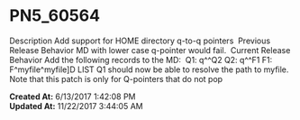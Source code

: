 # PN5_60564

Description Add support for HOME directory q-to-q pointers  Previous Release Behavior MD with lower case q-pointer would fail.  Current Release Behavior Add the following records to the MD:  Q1: q^^Q2 Q2: q^^F1 F1: F^myfile^myfile]D LIST Q1 should now be able to resolve the path to myfile.  Note that this patch is only for Q-pointers that do not pop  

**Created At:** 6/13/2017 1:42:08 PM  
**Updated At:** 11/22/2017 3:44:05 AM  

